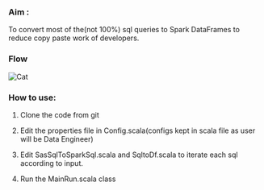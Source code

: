 ### Aim : 

To convert most of the(not 100%) sql queries to Spark DataFrames to reduce copy paste work of developers.


### Flow
![Cat](https://github.com/mvamsichaitanya/sql-to-dataframe-generator/blob/master/src/main/resources/images/sql-to-dataframe-generator.jpg)


### How to use:

1. Clone the code from git


2. Edit the properties file in Config.scala(configs kept in scala file as user will be Data Engineer)


3. Edit SasSqlToSparkSql.scala and SqltoDf.scala to iterate each sql according to input.


4. Run the MainRun.scala class
